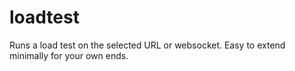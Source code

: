 loadtest
========

Runs a load test on the selected URL or websocket. Easy to extend minimally for your own ends.
